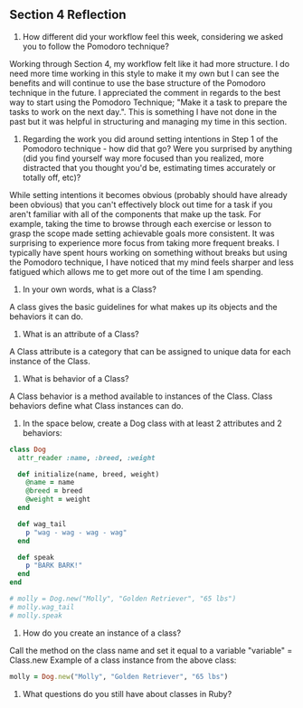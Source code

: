 ## Section 4 Reflection

1. How different did your workflow feel this week, considering we asked you to follow the Pomodoro technique?

Working through Section 4, my workflow felt like it had more structure. I do need more time working in this style to make it my own but I can see the benefits and will continue to use the base structure of the Pomodoro technique in the future.
I appreciated the comment in regards to the best way to start using the Pomodoro Technique; "Make it a task to prepare the tasks to work on the next day.". This is something I have not done in the past but it was helpful in structuring and managing my time in this section.

1. Regarding the work you did around setting intentions in Step 1 of the Pomodoro technique - how did that go? Were you surprised by anything (did you find yourself way more focused than you realized, more distracted that you thought you'd be, estimating times accurately or totally off, etc)?

While setting intentions it becomes obvious (probably should have already been obvious) that you can't effectively block out time for a task if you aren't familiar with all of the components that make up the task. For example, taking the time to browse through each exercise or lesson to grasp the scope made setting achievable goals more consistent. It was surprising to experience more focus from taking more frequent breaks. I typically have spent hours working on something without breaks but using the Pomodoro technique, I have noticed that my mind feels sharper and less fatigued which allows me to get more out of the time I am spending.

1. In your own words, what is a Class?

A class gives the basic guidelines for what makes up its objects and the behaviors it can do.

1. What is an attribute of a Class?

A Class attribute is a category that can be assigned to unique data for each instance of the Class.

1. What is behavior of a Class?

A Class behavior is a method available to instances of the Class. Class behaviors define what Class instances can do.

1. In the space below, create a Dog class with at least 2 attributes and 2 behaviors:

```rb
class Dog
  attr_reader :name, :breed, :weight

  def initialize(name, breed, weight)
    @name = name
    @breed = breed
    @weight = weight
  end

  def wag_tail
    p "wag - wag - wag - wag"
  end

  def speak
    p "BARK BARK!"
  end
end

# molly = Dog.new("Molly", "Golden Retriever", "65 lbs")
# molly.wag_tail
# molly.speak
```

1. How do you create an instance of a class?

Call the <new> method on the class name and set it equal to a variable
"variable" = Class.new
Example of a class instance from the above <Dog> class:
```rb
molly = Dog.new("Molly", "Golden Retriever", "65 lbs")
```

1. What questions do you still have about classes in Ruby?
